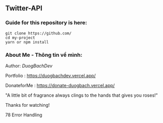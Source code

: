 ## Twitter-API

### Guide for this repository is here:
```
git clone https://github.com/
cd my-project
yarn or npm install
```
### About Me - Thông tin về mình:

Author: _DuogBachDev_

Portfolio : https://duogbachdev.vercel.app/

DonateforMe : https://donate-duogbach.vercel.app/

"A little bit of fragrance always clings to the hands that gives you roses!"

Thanks for watching!

78 Error Handling